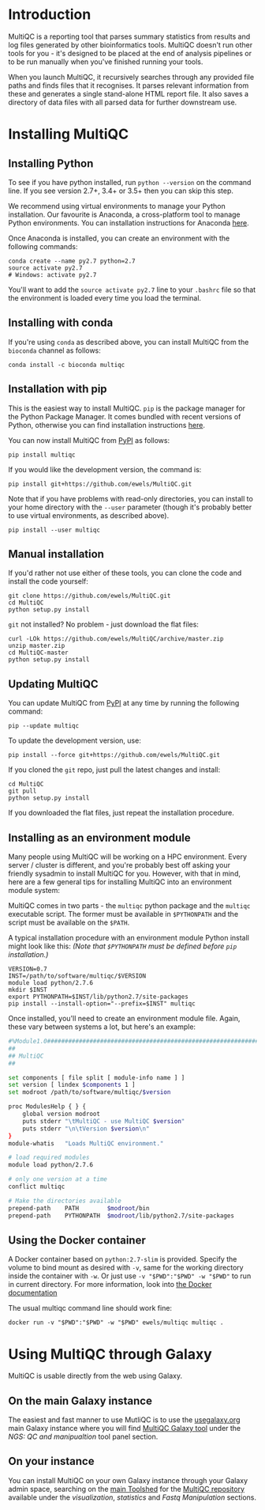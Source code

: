 # Introduction
MultiQC is a reporting tool that parses summary statistics from results and log files
generated by other bioinformatics tools. MultiQC doesn't run other tools for you -
it's designed to be placed at the end of analysis pipelines or to be run manually
when you've finished running your tools.

When you launch MultiQC, it recursively searches through any provided file paths
and finds files that it recognises. It parses relevant information from these and
generates a single stand-alone HTML report file. It also saves a directory of data
files with all parsed data for further downstream use.

# Installing MultiQC

## Installing Python
To see if you have python installed, run `python --version` on the command line.
If you see version 2.7+, 3.4+ or 3.5+ then you can skip this step.

We recommend using virtual environments to manage your Python installation.
Our favourite is Anaconda, a cross-platform tool to manage Python environments.
You can installation instructions for Anaconda
[here](http://conda.pydata.org/docs/install/quick.html).

Once Anaconda is installed, you can create an environment with the
following commands:

```
conda create --name py2.7 python=2.7
source activate py2.7
# Windows: activate py2.7
```

You'll want to add the `source activate py2.7` line to your `.bashrc` file so
that the environment is loaded every time you load the terminal.

## Installing with conda
If you're using `conda` as described above, you can install MultiQC from the `bioconda`
channel as follows:
```
conda install -c bioconda multiqc
```

## Installation with pip
This is the easiest way to install MultiQC. `pip` is the package manager for
the Python Package Manager. It comes bundled with recent versions of Python,
otherwise you can find installation instructions [here](http://pip.readthedocs.org/en/stable/installing/).

You can now install MultiQC from
[PyPI](https://pypi.python.org/pypi/multiqc) as follows:
```
pip install multiqc
```

If you would like the development version, the command is:
```
pip install git+https://github.com/ewels/MultiQC.git
```

Note that if you have problems with read-only directories, you can install to
your home directory with the `--user` parameter (though it's probably better
to use virtual environments, as described above).
```
pip install --user multiqc
```

## Manual installation
If you'd rather not use either of these tools, you can clone the code and install the code yourself:
```
git clone https://github.com/ewels/MultiQC.git
cd MultiQC
python setup.py install
```

`git` not installed? No problem - just download the flat files:
```
curl -LOk https://github.com/ewels/MultiQC/archive/master.zip
unzip master.zip
cd MultiQC-master
python setup.py install
```

## Updating MultiQC
You can update MultiQC from [PyPI](https://pypi.python.org/pypi/multiqc)
at any time by running the following command:
```
pip --update multiqc
```

To update the development version, use:
```
pip install --force git+https://github.com/ewels/MultiQC.git
```

If you cloned the `git` repo, just pull the latest changes and install:
```
cd MultiQC
git pull
python setup.py install
```

If you downloaded the flat files, just repeat the installation procedure.

## Installing as an environment module
Many people using MultiQC will be working on a HPC environment.
Every server / cluster is different, and you're probably best off asking
your friendly sysadmin to install MultiQC for you. However, with that
in mind, here are a few general tips for installing MultiQC into an
environment module system:

MultiQC comes in two parts - the `multiqc` python package and the
`multiqc` executable script. The former must be available in `$PYTHONPATH`
and the script must be available on the `$PATH`.

A typical installation procedure with an environment module Python install
might look like this: _(Note that `$PYTHONPATH` must be defined before `pip` installation.)_
```
VERSION=0.7
INST=/path/to/software/multiqc/$VERSION
module load python/2.7.6
mkdir $INST
export PYTHONPATH=$INST/lib/python2.7/site-packages
pip install --install-option="--prefix=$INST" multiqc
```

Once installed, you'll need to create an environment module file.
Again, these vary between systems a lot, but here's an example:

```bash
#%Module1.0#####################################################################
##
## MultiQC
##

set components [ file split [ module-info name ] ]
set version [ lindex $components 1 ]
set modroot /path/to/software/multiqc/$version

proc ModulesHelp { } {
    global version modroot
    puts stderr "\tMultiQC - use MultiQC $version"
    puts stderr "\n\tVersion $version\n"
}
module-whatis   "Loads MultiQC environment."

# load required modules
module load python/2.7.6

# only one version at a time
conflict multiqc

# Make the directories available
prepend-path    PATH        $modroot/bin
prepend-path	PYTHONPATH	$modroot/lib/python2.7/site-packages
```

## Using the Docker container
A Docker container based on `python:2.7-slim` is provided.
Specify the volume to bind mount as desired with `-v`, same for the working directory inside the container with `-w`. Or just use `-v "$PWD":"$PWD" -w "$PWD"` to run in current directory.
For more information, look into [the Docker documentation](https://docs.docker.com/engine/reference/commandline/run/)

The usual multiqc command line should work fine:
```
docker run -v "$PWD":"$PWD" -w "$PWD" ewels/multiqc multiqc .
```
# Using MultiQC through Galaxy
MultiQC is usable directly from the web using Galaxy.
## On the main Galaxy instance
The easiest and fast manner to use MutliQC is to use the [usegalaxy.org](https://usegalaxy.org/) main Galaxy instance where you will find [MultiQC Galaxy tool](https://usegalaxy.org/?tool_id=toolshed.g2.bx.psu.edu%2Frepos%2Fengineson%2Fmultiqc%2Fmultiqc%2F1.0.0.0&version=1.0.0.0&__identifer=2sjdq8d9r3l) under the *NGS: QC and manipualtion* tool panel section.

## On your instance
You can install MultiQC on your own Galaxy instance through your Galaxy admin space, searching on the [main Toolshed](https://toolshed.g2.bx.psu.edu/) for the [MultiQC repository](https://toolshed.g2.bx.psu.edu/view/iuc/multiqc/3bad335ccea9) available under the *visualization*, *statistics* and *Fastq Manipulation* sections.
